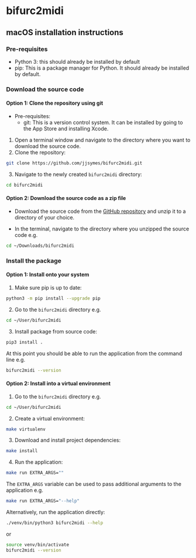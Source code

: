 # bifurc2midi

## macOS installation instructions

### Pre-requisites

- Python 3: this should already be installed by default
- pip: This is a package manager for Python. It should already be installed by default.

### Download the source code

#### Option 1: Clone the repository using git

- Pre-requisites:
    - git: This is a version control system. It can be installed by going to the App Store and installing Xcode.

1. Open a terminal window and navigate to the directory where you want to download the source code.
2. Clone the repository:
```bash
git clone https://github.com/jjsymes/bifurc2midi.git
```
3. Navigate to the newly created `bifurc2midi` directory:
```bash
cd bifurc2midi
```

#### Option 2: Download the source code as a zip file

- Download the source code from the [GitHub repository](https://github.com/jjsymes/bifurc2midi) and unzip it to a directory of your choice.

- In the terminal, navigate to the directory where you unzipped the source code e.g.
```bash
cd ~/Downloads/bifurc2midi
```

### Install the package

#### Option 1: Install onto your system

1. Make sure pip is up to date:
```bash
python3 -m pip install --upgrade pip
```

2. Go to the `bifurc2midi` directory e.g.
```bash
cd ~/User/bifurc2midi
```

3. Install package from source code:
```bash
pip3 install .
```

At this point you should be able to run the application from the command line e.g.
```bash
bifurc2midi --version
```

#### Option 2: Install into a virtual environment

1. Go to the `bifurc2midi` directory e.g.
```bash
cd ~/User/bifurc2midi
```

2. Create a virtual environment:
```bash
make virtualenv
```

3. Download and install project dependencies:
```bash
make install
```

4. Run the application:
```bash
make run EXTRA_ARGS=""
```

The `EXTRA_ARGS` variable can be used to pass additional arguments to the application e.g.
```bash
make run EXTRA_ARGS="--help"
```

Alternatively, run the application directly:
```bash
./venv/bin/python3 bifurc2midi --help
```
or
```bash
source venv/bin/activate
bifurc2midi --version
```

